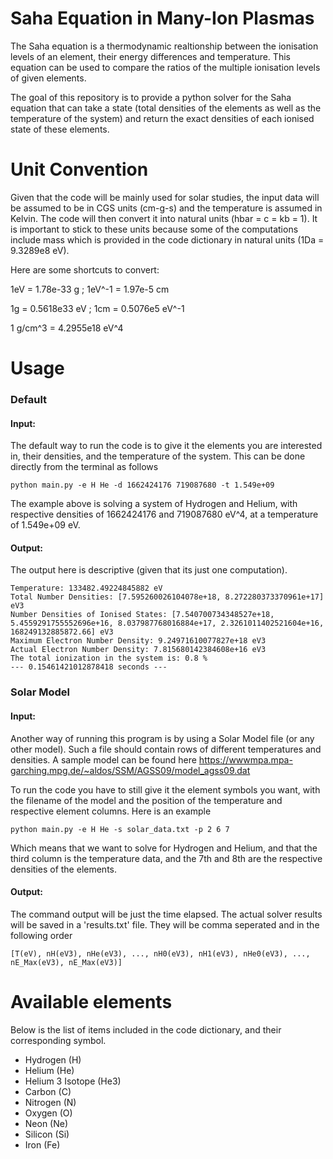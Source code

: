 # Saha Equation in Many-Ion Plasmas

The Saha equation is a thermodynamic realtionship between the ionisation levels of an element, their energy differences and temperature.
This equation can be used to compare the ratios of the multiple ionisation levels of given elements.

The goal of this repository is to provide a python solver for the Saha equation that can take a state (total densities
of the elements as well as the temperature of the system) and return the exact densities of each ionised state of these
elements.

# Unit Convention
Given that the code will be mainly used for solar studies, the input data will be assumed to be in CGS units (cm-g-s) and the temperature is assumed in Kelvin.
The code will then convert it into natural units (hbar = c = kb = 1). It is important to stick to these units because
some of the computations include mass which is provided in the code dictionary in natural units (1Da = 9.3289e8 eV). 

Here are some shortcuts to convert:

1eV = 1.78e-33 g ; 1eV^-1 = 1.97e-5 cm

1g = 0.5618e33 eV ; 1cm = 0.5076e5 eV^-1

1 g/cm^3 = 4.2955e18 eV^4

# Usage
### Default
#### Input:
The default way to run the code is to give it the elements you are interested in, their densities, and the temperature of the system. This can be done directly from the terminal as follows

`python main.py -e H He -d 1662424176 719087680 -t 1.549e+09`

The example above is solving a system of Hydrogen and Helium, with respective densities of 1662424176 and 719087680 eV^4, at a temperature of 1.549e+09 eV.

#### Output:

The output here is descriptive (given that its just one computation). 

`Temperature: 133482.49224845882 eV`\
`Total Number Densities: [7.595260026104078e+18, 8.272280373370961e+17] eV3`\
`Number Densities of Ionised States: [7.540700734348527e+18, 5.4559291755552696e+16, 8.037987768016884e+17, 2.3261011402521604e+16, 168249132885872.66] eV3`\
`Maximum Electron Number Density: 9.24971610077827e+18 eV3`\
`Actual Electron Number Density: 7.815680142384608e+16 eV3`\
`The total ionization in the system is: 0.8 %`\
`--- 0.15461421012878418 seconds ---`

### Solar Model
#### Input:
Another way of running this program is by using a Solar Model file (or any other model). Such a file should contain rows of different temperatures and densities. A sample model can be found here https://wwwmpa.mpa-garching.mpg.de/~aldos/SSM/AGSS09/model_agss09.dat

To run the code you have to still give it the element symbols you want, with the filename of the model and the position of the temperature and respective element columns. Here is an example

`python main.py -e H He -s solar_data.txt -p 2 6 7`

Which means that we want to solve for Hydrogen and Helium, and that the third column is the temperature data, and the 7th and 8th are the respective densities of the elements.

#### Output:

The command output will be just the time elapsed. The actual solver results will be saved in a 'results.txt' file. They will be comma seperated and in the following order

`[T(eV), nH(eV3), nHe(eV3), ..., nH0(eV3), nH1(eV3), nHe0(eV3), ..., nE_Max(eV3), nE_Max(eV3)]`

# Available elements
Below is the list of items included in the code dictionary, and their corresponding symbol.
* Hydrogen (H)
* Helium (He)
* Helium 3 Isotope (He3)
* Carbon (C)
* Nitrogen (N)
* Oxygen (O)
* Neon (Ne)
* Silicon (Si)
* Iron (Fe)